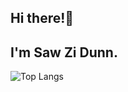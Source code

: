 ## Hi there!👋
## I'm Saw Zi Dunn.

![Top Langs](https://github-readme-stats.vercel.app/api/top-langs/?username=SawZiDunn&layout=compact)
